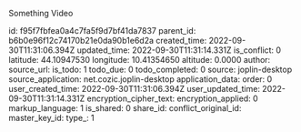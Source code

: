 Something Video

id: f95f7fbfea0a4c7fa5f9d7bf41da7837
parent_id: b6b0e96f12c74170b21e0da90b1e6d2a
created_time: 2022-09-30T11:31:06.394Z
updated_time: 2022-09-30T11:31:14.331Z
is_conflict: 0
latitude: 44.10947530
longitude: 10.41354650
altitude: 0.0000
author: 
source_url: 
is_todo: 1
todo_due: 0
todo_completed: 0
source: joplin-desktop
source_application: net.cozic.joplin-desktop
application_data: 
order: 0
user_created_time: 2022-09-30T11:31:06.394Z
user_updated_time: 2022-09-30T11:31:14.331Z
encryption_cipher_text: 
encryption_applied: 0
markup_language: 1
is_shared: 0
share_id: 
conflict_original_id: 
master_key_id: 
type_: 1